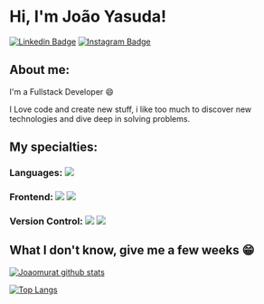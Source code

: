 
# Hi, I'm João Yasuda!

[![Linkedin Badge](https://img.shields.io/badge/-LinkedIn-blue?style=flat-square&logo=Linkedin&logoColor=white&link=https://www.linkedin.com/in/jo%C3%A3o-victor-yasuda-668679214/)](https://www.linkedin.com/in/jo%C3%A3o-victor-yasuda-668679214/)
[![Instagram Badge](https://img.shields.io/badge/-Instagram-E4405F?style=flat-square&labelColor=E4405F&logo=instagram&logoColor=white&link=https://www.instagram.com/joao_yasuda/)](https://www.instagram.com/joao_yasuda/)

## About me:

I'm a Fullstack Developer :smile:

I Love code and create new stuff, i like too much to discover new technologies and dive deep in solving problems.

## My specialties:

### Languages: <img src="https://img.shields.io/badge/javascript%20-%23323330.svg?&style=for-the-badge&logo=javascript&logoColor=%23F7DF1E"/> 

### Frontend: <img src="https://img.shields.io/badge/html5%20-%23E34F26.svg?&style=for-the-badge&logo=html5&logoColor=white"/> <img src="https://img.shields.io/badge/css3%20-%231572B6.svg?&style=for-the-badge&logo=css3&logoColor=white"/> 

### Version Control: <img src="https://img.shields.io/badge/git%20-F05032.svg?&style=for-the-badge&logo=git&logoColor=white"/> <img src="https://img.shields.io/badge/github%20-%23121011.svg?&style=for-the-badge&logo=github&logoColor=white"/> 

## What I don't know, give me a few weeks 😁

[![Joaomurat github stats](https://github-readme-stats.vercel.app/api?username=JoaoMurat&show_icons=true&title_color=fff&icon_color=E34F26&text_color=f8f8f2&bg_color=171c24&count_private=true)](https://github.com/JoaoMurat)

[![Top Langs](https://github-readme-stats.vercel.app/api/top-langs/?username=JoaoMurat&layout=compact&title_color=fff&text_color=f8f8f2&hide=java&bg_color=171c24)](https://github.com/JoaoMurat)
